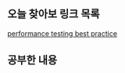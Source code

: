 ## 오늘 찾아보 링크 목록

[performance testing best practice](https://medium.com/@techpj/backend-performance-testing-best-practices-ba526a30ec19)

## 공부한 내용
